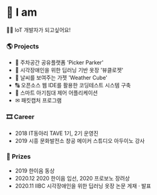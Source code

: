 
# 👋 I am
  👨‍💻 IoT 개발자가 되고싶어요!

### 🌎 Projects
* 🚚 주차공간 공유플랫폼 'Picker Parker' <br>
* 👔 시각장애인을 위한 딥러닝 기반 옷장 '뷰클로젯' <br>
* 🌈 날씨를 보여주는 가젯 'Weather Cube' <br>
* 🔠 오픈소스 웹 IDE를 활용한 코딩테스트 시스템 구축 <br>
* 👶 스마트 아기침대 제어 어플리케이션 <br>
* ✉ 패킷캡처 프로그램 <br>

### 🎞 Career
* 2018 IT동아리 TAVE 1기, 2기 운영진
* 2019 시흥 문화발전소 창공 메이커 스튜디오 아두이노 강사

### 🏅 Prizes

* 2019 한이음 동상
* 2020.12 2020 한이음 입선, 2020 프로보노 장려상
* 2020.11 IIBC 시각장애인을 위한 딥러닝 옷장 논문 게재 · 발표

<!-- **mindi1206/mindi1206** is a ✨ _special_ ✨ repository because its `README.md` (this file) appears on your GitHub profile.

Here are some ideas to get you started:


- 🔭 I’m currently working on ...
- 🌱 I’m currently learning ...
- 👯 I’m looking to collaborate on ...
- 🤔 I’m looking for help with ...
- 💬 Ask me about ...
- 📫 How to reach me: ...
- 😄 Pronouns: ...
- ⚡ Fun fact: ...
-->
